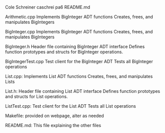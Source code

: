 Cole Schreiner
caschrei
pa6
README.md

Arithmetic.cpp
    Implements BigInteger ADT functions
    Creates, frees, and manipulates BigIntegers

BigInteger.cpp
    Implements BigInteger ADT functions
    Creates, frees, and manipulates BigIntegers

BigInteger.h
    Header file containing BigInteger ADT interface
    Defines function prototypes and structs for BigInteger operations.

BigIntegerTest.cpp
    Test client for the BigInteger ADT
    Tests all BigInteger operations
    
List.cpp:
    Implements List ADT functions
    Creates, frees, and manipulates Lists

List.h:
    Header file containing List ADT interface
    Defines function prototypes and structs for List operations.

ListTest.cpp:
    Test client for the List ADT
    Tests all List operations

Makefile: provided on webpage, alter as needed

README.md:
    This file explaining the other files